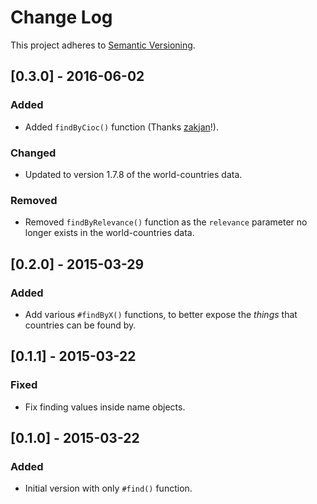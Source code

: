 # Change Log
This project adheres to [Semantic Versioning](http://semver.org/).

## [0.3.0] - 2016-06-02
### Added
- Added `findByCioc()` function (Thanks [zakjan](https://github.com/zakjan)!).

### Changed
- Updated to version 1.7.8 of the world-countries data.

### Removed
- Removed `findByRelevance()` function as the `relevance` parameter no longer exists in the world-countries data.

## [0.2.0] - 2015-03-29
### Added
- Add various `#findByX()` functions, to better expose the _things_ that countries can be found by.

## [0.1.1] - 2015-03-22
### Fixed
- Fix finding values inside name objects.
  
## [0.1.0] - 2015-03-22
### Added
- Initial version with only `#find()` function.